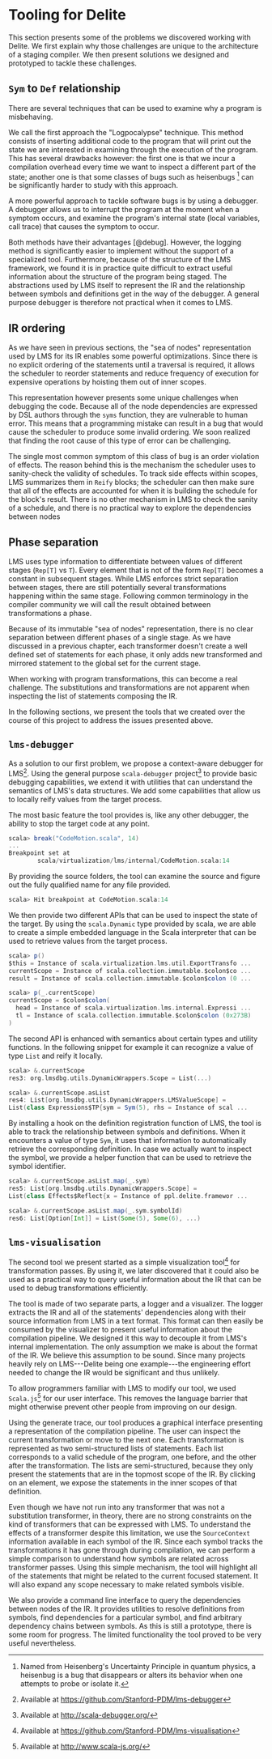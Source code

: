 # Tooling for Delite
This section presents some of the problems we discovered working with Delite. We first explain why those challenges are unique to the architecture of a staging compiler. We then present solutions we designed and prototyped to tackle these challenges.

## `Sym` to `Def` relationship
There are several techniques that can be used to examine why a program is misbehaving. 

We call the first approach the "Logpocalypse" technique. This method consists of inserting additional code to the program that will print out the state we are interested in examining through the execution of the program. This has several drawbacks however: the first one is that we incur a compilation overhead every time we want to inspect a different part of the state; another one is that some classes of bugs such as heisenbugs [^4] can be significantly harder to study with this approach.

A more powerful approach to tackle software bugs is by using a debugger. A debugger
allows us to interrupt the program at the moment when a symptom occurs, and examine the program's internal state (local variables, call trace) that causes the symptom to occur.

Both methods have their advantages [@debug]. However, the logging method is significantly easier to implement without the support of a specialized tool. Furthermore, because of the structure of the LMS framework, we found it is in practice quite difficult to extract useful information about the structure of the program being staged. The abstractions used by LMS itself to represent the IR and the relationship between symbols and definitions get in the way of the debugger. A general purpose debugger is therefore not practical when it comes to LMS.

## IR ordering
As we have seen in previous sections, the "sea of nodes" representation used by LMS for its IR enables some powerful optimizations. Since there is no explicit ordering of the statements until a traversal is required, it allows the scheduler to reorder statements and reduce frequency of execution for expensive operations by hoisting them out of inner scopes.

This representation however presents some unique challenges when debugging the code. Because all of the node dependencies are expressed by DSL authors through the `syms` function, they are vulnerable to human error. This means that a programming mistake can result in a bug that would cause the scheduler to produce some invalid ordering. We soon realized that finding the root cause of this type of error can be challenging.

The single most common symptom of this class of bug is an order violation of effects. The reason behind this is the mechanism the scheduler uses to sanity-check the validity of schedules. To track side effects within scopes, LMS summarizes them in `Reify` blocks; the scheduler can then make sure that all of the effects are accounted for when it is building the schedule for the block's result. There is no other mechanism in LMS to check the sanity of a schedule, and there is no practical way to explore the dependencies between nodes

## Phase separation
LMS uses type information to differentiate between values of different stages (`Rep[T]` vs `T`). Every element that is not of the form `Rep[T]` becomes a constant in subsequent stages. While LMS enforces strict separation between stages, there are still potentially several transformations happening within the same stage. Following common terminology in the compiler community we will call the result obtained between transformations a phase.

Because of its immutable "sea of nodes" representation, there is no clear separation between different phases of a single stage. As we have discussed in a previous chapter, each transformer doesn't create a well defined set of statements for each phase, it only adds new transformed and mirrored statement to the global set for the current stage.

When working with program transformations, this can become a real challenge. The substitutions and transformations are not apparent when inspecting the list of statements composing the IR.

In the following sections, we present the tools that we created over the course of this project to address the issues presented above.

## `lms-debugger`

As a solution to our first problem, we propose a context-aware debugger for LMS[^5]. Using the general purpose `scala-debugger` project[^6] to provide basic debugging capabilities, we extend it with utilities that can understand the semantics of LMS's data structures. We add some capabilities that allow us to locally reify values from the target process.

The most basic feature the tool provides is, like any other debugger, the ability to stop the target code at any point.

```scala
scala> break("CodeMotion.scala", 14)
...
Breakpoint set at 
        scala/virtualization/lms/internal/CodeMotion.scala:14
```

By providing the source folders, the tool can examine the source and figure out the fully qualified name for any file provided.

```scala
scala> Hit breakpoint at CodeMotion.scala:14
```

We then provide two different APIs that can be used to inspect the state of the target. By using the `scala.Dynamic` type provided by scala, we are able to create a simple embedded language in the Scala interpreter that can be used to retrieve values from the target process.

```scala
scala> p()
$this = Instance of scala.virtualization.lms.util.ExportTransfo ...
currentScope = Instance of scala.collection.immutable.$colon$co ...
result = Instance of scala.collection.immutable.$colon$colon (0 ...

scala> p(_.currentScope)
currentScope = $colon$colon(
  head = Instance of scala.virtualization.lms.internal.Expressi ...
  tl = Instance of scala.collection.immutable.$colon$colon (0x273B)
)
```

The second API is enhanced with semantics about certain types and utility functions. In the following snippet for example it can recognize a value of type `List` and reify it locally.

```scala
scala> &.currentScope
res3: org.lmsdbg.utils.DynamicWrappers.Scope = List(...)

scala> &.currentScope.asList
res4: List[org.lmsdbg.utils.DynamicWrappers.LMSValueScope] = 
List(class Expressions$TP{sym = Sym(5), rhs = Instance of scal ...
```

By installing a hook on the definition registration function of LMS, the tool is able to track the relationship between symbols and definitions. When it encounters a value of type `Sym`, it uses that information to automatically retrieve the corresponding definition. In case we actually want to inspect the symbol, we provide a helper function that can be used to retrieve the symbol identifier.

```scala
scala> &.currentScope.asList.map(_.sym)
res5: List[org.lmsdbg.utils.DynamicWrappers.Scope] = 
List(class Effects$Reflect{x = Instance of ppl.delite.framewor ...

scala> &.currentScope.asList.map(_.sym.symbolId)
res6: List[Option[Int]] = List(Some(5), Some(6), ...)
```

## `lms-visualisation`

The second tool we present started as a simple visualization tool[^7] for transformation passes. By using it, we later discovered that it could also be used as a practical way to query useful information about the IR that can be used to debug transformations efficiently. 

The tool is made of two separate parts, a logger and a visualizer. The logger extracts the IR and all of the statements' dependencies along with their source information from LMS in a text format. This format can then easily be consumed by the visualizer to present useful information about the compilation pipeline. We designed it this way to decouple it from LMS's internal implementation. The only assumption we make is about the format of the IR. We believe this assumption to be sound. Since many projects heavily rely on LMS---Delite being one example---the engineering effort needed to change the IR would be significant and thus unlikely. 

To allow programmers familiar with LMS to modify our tool, we used `Scala.js`[^8] for our user interface. This removes the language barrier that might otherwise prevent other people from improving on our design.

Using the generate trace, our tool produces a graphical interface presenting a representation of the compilation pipeline. The user can inspect the current transformation or move to the next one. Each transformation is represented as two semi-structured lists of statements. Each list corresponds to a valid schedule of the program, one before, and the other after the transformation. The lists are semi-structured, because they only present the statements that are in the topmost scope of the IR. By clicking on an element, we expose the statements in the inner scopes of that definition. 

Even though we have not run into any transformer that was not a substitution
transformer, in theory, there are no strong constraints on the kind of transformers that can be expressed with LMS. To understand the effects of a transformer despite this limitation, we use the `SourceContext` information available in each symbol of the IR. Since each symbol tracks the transformations it has gone through during compilation, we can perform a simple comparison to understand how symbols are related across transformer passes. Using this simple mechanism, the tool will highlight all of the statements that might be related to the current focused statement. It will also expand any scope necessary to make related symbols visible.

We also provide a command line interface to query the dependencies between nodes of the IR. It provides utilities to resolve definitions from symbols, find dependencies for a particular symbol, and find arbitrary dependency chains between symbols. As this is still a prototype, there is some room for progress. The limited functionality the tool proved to be very useful nevertheless.


[^4]: Named from Heisenberg's Uncertainty Principle in quantum physics, a heisenbug is a bug that disappears or alters its behavior when one attempts to probe or isolate it.
[^5]: Available at https://github.com/Stanford-PDM/lms-debugger
[^6]: Available at http://scala-debugger.org/
[^7]: Available at https://github.com/Stanford-PDM/lms-visualisation
[^8]: Available at http://www.scala-js.org/
